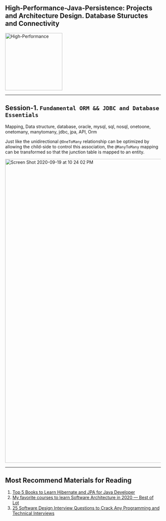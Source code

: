 ##  High-Performance-Java-Persistence: Projects and Architecture Design. Database Stuructes and Connectivity

<img width="185" alt="High-Performance" src="https://user-images.githubusercontent.com/11626327/92996579-a8b2e180-f547-11ea-8cc0-0b81707ee731.png">

----------
## Session-1. `Fundamental ORM && JDBC and Database Essentials `
Mapping, Data structure,  database, oracle, mysql, sql, nosql, onetoone, onetomany, manytomany, jdbc, jpa, API, Orm

Just like the unidirectional `@OneToMany` relationship can be optimized by allowing the child-side to control this association, the `@ManyToMany` mapping can be transformed so that the junction table is mapped to an entity.


<img width="980" alt="Screen Shot 2020-09-19 at 10 24 02 PM" src="https://user-images.githubusercontent.com/11626327/93668393-f048e880-fac6-11ea-9f30-2661fddcb316.png">







--------
## Most Recommend Materials for Reading 

1. [Top 5 Books to Learn Hibernate and JPA for Java Developer](https://medium.com/javarevisited/top-5-books-to-learn-hibernate-for-java-developers-b2cb4b16ccd6)
2. [My favorite courses to learn Software Architecture in 2020 — Best of Lot](https://medium.com/javarevisited/top-5-courses-to-learn-software-architecture-in-2020-best-of-lot-5d34ebc52e9)
3. [25 Software Design Interview Questions to Crack Any Programming and Technical Interviews](https://medium.com/javarevisited/25-software-design-interview-questions-to-crack-any-programming-and-technical-interviews-4b8237942db0)
